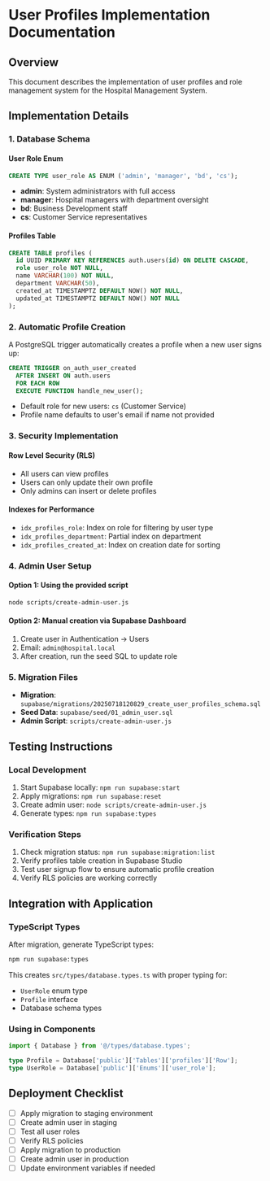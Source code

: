 # User Profiles Implementation Documentation

## Overview

This document describes the implementation of user profiles and role management system for the Hospital Management System.

## Implementation Details

### 1. Database Schema

#### User Role Enum
```sql
CREATE TYPE user_role AS ENUM ('admin', 'manager', 'bd', 'cs');
```

- **admin**: System administrators with full access
- **manager**: Hospital managers with department oversight
- **bd**: Business Development staff
- **cs**: Customer Service representatives

#### Profiles Table
```sql
CREATE TABLE profiles (
  id UUID PRIMARY KEY REFERENCES auth.users(id) ON DELETE CASCADE,
  role user_role NOT NULL,
  name VARCHAR(100) NOT NULL,
  department VARCHAR(50),
  created_at TIMESTAMPTZ DEFAULT NOW() NOT NULL,
  updated_at TIMESTAMPTZ DEFAULT NOW() NOT NULL
);
```

### 2. Automatic Profile Creation

A PostgreSQL trigger automatically creates a profile when a new user signs up:

```sql
CREATE TRIGGER on_auth_user_created
  AFTER INSERT ON auth.users
  FOR EACH ROW
  EXECUTE FUNCTION handle_new_user();
```

- Default role for new users: `cs` (Customer Service)
- Profile name defaults to user's email if name not provided

### 3. Security Implementation

#### Row Level Security (RLS)
- All users can view profiles
- Users can only update their own profile
- Only admins can insert or delete profiles

#### Indexes for Performance
- `idx_profiles_role`: Index on role for filtering by user type
- `idx_profiles_department`: Partial index on department
- `idx_profiles_created_at`: Index on creation date for sorting

### 4. Admin User Setup

#### Option 1: Using the provided script
```bash
node scripts/create-admin-user.js
```

#### Option 2: Manual creation via Supabase Dashboard
1. Create user in Authentication → Users
2. Email: `admin@hospital.local`
3. After creation, run the seed SQL to update role

### 5. Migration Files

- **Migration**: `supabase/migrations/20250718120829_create_user_profiles_schema.sql`
- **Seed Data**: `supabase/seed/01_admin_user.sql`
- **Admin Script**: `scripts/create-admin-user.js`

## Testing Instructions

### Local Development
1. Start Supabase locally: `npm run supabase:start`
2. Apply migrations: `npm run supabase:reset`
3. Create admin user: `node scripts/create-admin-user.js`
4. Generate types: `npm run supabase:types`

### Verification Steps
1. Check migration status: `npm run supabase:migration:list`
2. Verify profiles table creation in Supabase Studio
3. Test user signup flow to ensure automatic profile creation
4. Verify RLS policies are working correctly

## Integration with Application

### TypeScript Types
After migration, generate TypeScript types:
```bash
npm run supabase:types
```

This creates `src/types/database.types.ts` with proper typing for:
- `UserRole` enum type
- `Profile` interface
- Database schema types

### Using in Components
```typescript
import { Database } from '@/types/database.types';

type Profile = Database['public']['Tables']['profiles']['Row'];
type UserRole = Database['public']['Enums']['user_role'];
```

## Deployment Checklist

- [ ] Apply migration to staging environment
- [ ] Create admin user in staging
- [ ] Test all user roles
- [ ] Verify RLS policies
- [ ] Apply migration to production
- [ ] Create admin user in production
- [ ] Update environment variables if needed